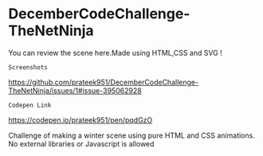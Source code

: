 # DecemberCodeChallenge-TheNetNinja

You can review the scene here.Made using HTML,CSS and SVG  !

```
Screenshots
```
https://github.com/prateek951/DecemberCodeChallenge-TheNetNinja/issues/1#issue-395062928

```
Codepen Link
```
https://codepen.io/prateek951/pen/pqdGzO

Challenge of making a winter scene using pure HTML and CSS animations. No external libraries or Javascript is allowed
